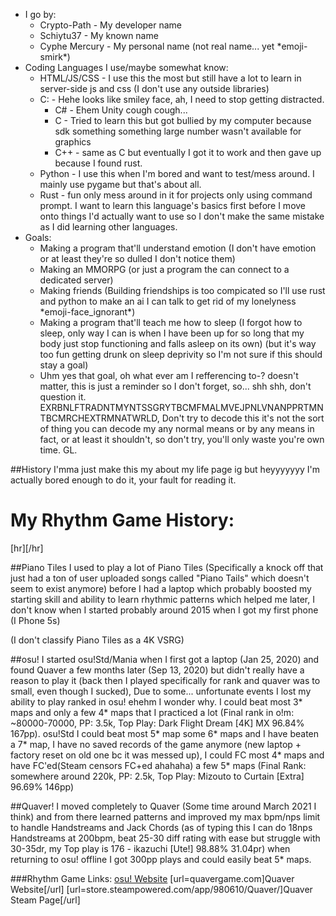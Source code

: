  - I go by:
   - Crypto-Path - My developer name
   - Schiytu37 - My known name
   - Cyphe Mercury - My personal name (not real name... yet \*emoji-smirk\*)
 - Coding Languages I use/maybe somewhat know:
   - HTML/JS/CSS - I use this the most but still have a lot to learn in server-side js and css (I don't use any outside libraries)
   - C: - Hehe looks like smiley face, ah, I need to stop getting distracted.
     - C# - Ehem Unity cough cough...
     - C - Tried to learn this but got bullied by my computer because sdk something something large number wasn't available for graphics
     - C++ - same as C but eventually I got it to work and then gave up because I found rust.
   - Python - I use this when I'm bored and want to test/mess around. I mainly use pygame but that's about all.
   - Rust - fun only mess around in it for projects only using command prompt. I want to learn this language's basics first before I move onto things I'd actually want to use so I don't make the same mistake as I did learning other languages.
- Goals:
  - Making a program that'll understand emotion (I don't have emotion or at least they're so dulled I don't notice them)
  - Making an MMORPG (or just a program the can connect to a dedicated server)
  - Making friends (Building friendships is too compicated so I'll use rust and python to make an ai I can talk to get rid of my lonelyness \*emoji-face_ignorant\*)
  - Making a program that'll teach me how to sleep (I forgot how to sleep, only way I can is when I have been up for so long that my body just stop functioning and falls asleep on its own) (but it's way too fun getting drunk on sleep deprivity so I'm not sure if this should stay a goal)
  - Uhm yes that goal, oh what ever am I refferencing to-? doesn't matter, this is just a reminder so I don't forget, so... shh shh, don't question it. EXRBNLFTRADNTMYNTSSGRYTBCMFMALMVEJPNLVNANPPRTMNTBCMRCHEXTRMNATWRLD, Don't try to decode this it's not the sort of thing you can decode my any normal means or by any means in fact, or at least it shouldn't, so don't try, you'll only waste you're own time. GL.

##History
I'mma just make this my about my life page ig but heyyyyyyy I'm actually bored enough to do it, your fault for reading it.
# My Rhythm Game History:
[hr][/hr]

##Piano Tiles
I used to play a lot of Piano Tiles (Specifically a knock off that just had a ton of user uploaded songs called "Piano Tails" which doesn't seem to exist anymore) before I had a laptop which probably boosted my starting skill and ability to learn rhythmic patterns which helped me later, I don't know when I started probably around 2015 when I got my first phone (I Phone 5s)

(I don't classify Piano Tiles as a 4K VSRG)

##osu!
I started osu!Std/Mania when I first got a laptop (Jan 25, 2020) and found Quaver a few months later (Sep 13, 2020) but didn't really have a reason to play it (back then I played specifically for rank and quaver was to small, even though I sucked), Due to some... unfortunate events I lost my ability to play ranked in osu! ehehm I wonder why. I could beat most 3* maps and only a few 4* maps that I practiced a lot (Final rank in o!m: ~80000-70000, PP: 3.5k, Top Play: Dark Flight Dream [4K] MX 96.84% 167pp). osu!Std I could beat most 5* map some 6* maps and I have beaten a 7* map, I have no saved records of the game anymore (new laptop + factory reset on old one bc it was messed up), I could FC most 4* maps and have FC'ed(Steam censors FC+ed ahahaha) a few 5* maps (Final Rank: somewhere around 220k, PP: 2.5k, Top Play: Mizouto to Curtain [Extra] 96.69% 146pp)

##Quaver!
I moved completely to Quaver (Some time around March 2021 I think) and from there learned patterns and improved my max bpm/nps limit to handle Handstreams and Jack Chords (as of typing this I can do 18nps Handstreams at 200bpm, beat 25-30 diff rating with ease but struggle with 30-35dr, my Top play is 176 - ikazuchi [Ute!] 98.88% 31.04pr) when returning to osu! offline I got 300pp plays and could easily beat 5* maps.

###Rhythm Game Links:
[osu! Website](osu.ppy.sh)
[url=quavergame.com]Quaver Website[/url]
[url=store.steampowered.com/app/980610/Quaver/]Quaver Steam Page[/url]
